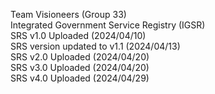Team Visioneers (Group 33)     
Integrated Government Service Registry (IGSR)  
SRS v1.0 Uploaded (2024/04/10)    
SRS version updated to v1.1  (2024/04/13)  
SRS v2.0 Uploaded (2024/04/20)     
SRS v3.0 Uploaded (2024/04/20)    
SRS v4.0 Uploaded (2024/04/29)    
